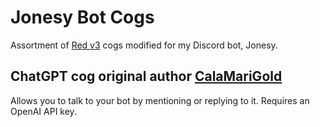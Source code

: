 # Jonesy Bot Cogs
 Assortment of [Red v3](https://github.com/Cog-Creators/Red-DiscordBot/) cogs modified for my Discord bot, Jonesy.

## ChatGPT cog original author [CalaMariGold](https://github.com/CalaMariGold)
Allows you to talk to your bot by mentioning or replying to it. Requires an OpenAI API key.
